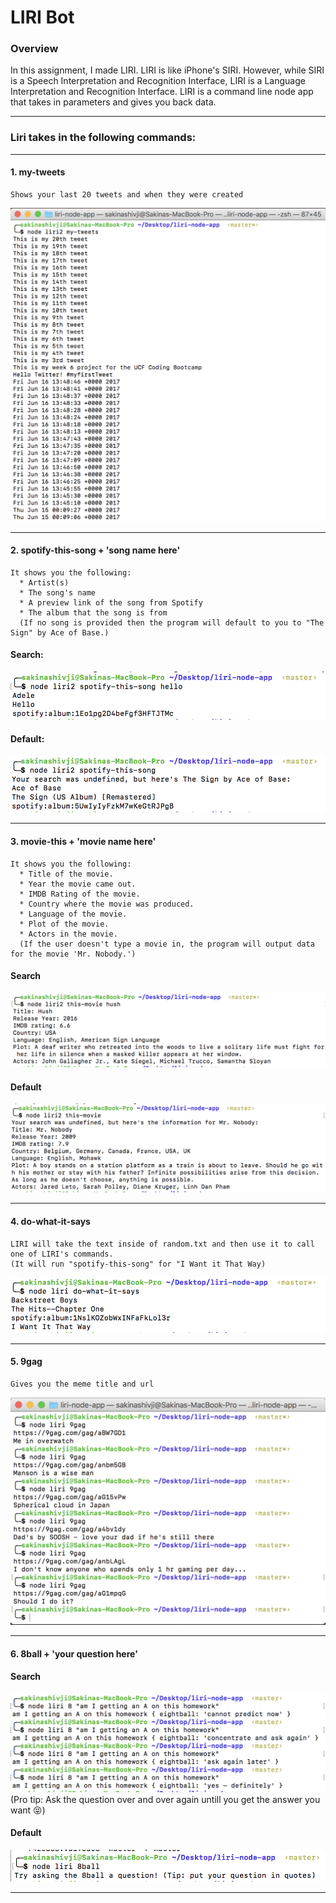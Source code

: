 # LIRI Bot

### Overview
In this assignment, I made LIRI. LIRI is like iPhone's SIRI. However, while SIRI is a Speech Interpretation and Recognition Interface, LIRI is a Language Interpretation and Recognition Interface. LIRI is a command line node app that takes in parameters and gives you back data.

------------------------------------------------------------------------------------------------------------------------------

### Liri takes in the following commands:

------------------------------------------------------------------------------------------------------------------------------

#### 1. my-tweets 
```
Shows your last 20 tweets and when they were created
```
![Image of tweets in terminal](https://github.com/shivjisakina/liri-node-app/blob/master/images/tweets1.png)

------------------------------------------------------------------------------------------------------------------------------

#### 2. spotify-this-song + 'song name here' 
```
It shows you the following:
  * Artist(s)
  * The song's name
  * A preview link of the song from Spotify
  * The album that the song is from
  (If no song is provided then the program will default to you to "The Sign" by Ace of Base.)
```
#### Search:
![Image of spotify search in terminal](https://github.com/shivjisakina/liri-node-app/blob/master/images/spotifysearch1.png)

#### Default:
![Image of spotify default in terminal](https://github.com/shivjisakina/liri-node-app/blob/master/images/spotifydefault.png)

------------------------------------------------------------------------------------------------------------------------------

#### 3. movie-this + 'movie name here'
```
It shows you the following: 
  * Title of the movie.
  * Year the movie came out.
  * IMDB Rating of the movie.
  * Country where the movie was produced.
  * Language of the movie.
  * Plot of the movie.
  * Actors in the movie.
  (If the user doesn't type a movie in, the program will output data for the movie 'Mr. Nobody.')
```  
#### Search
![Image of movie search in terminal](https://github.com/shivjisakina/liri-node-app/blob/master/images/moviesearch.png)

#### Default
![Image of movie default in terminal](https://github.com/shivjisakina/liri-node-app/blob/master/images/moviedefault.png)

------------------------------------------------------------------------------------------------------------------------------

#### 4. do-what-it-says
```
LIRI will take the text inside of random.txt and then use it to call one of LIRI's commands.
(It will run "spotify-this-song" for "I Want it That Way)
```
![Image of fs readfile in terminal](https://github.com/shivjisakina/liri-node-app/blob/master/images/dowhatitsays.png)

------------------------------------------------------------------------------------------------------------------------------
#### 5. 9gag  
```
Gives you the meme title and url
```
![Image of 9gag in terminal](https://github.com/shivjisakina/liri-node-app/blob/master/images/9gag.png)

------------------------------------------------------------------------------------------------------------------------------
#### 6. 8ball + 'your question here'

#### Search
![Image of 8ball search in terminal](https://github.com/shivjisakina/liri-node-app/blob/master/images/8ball.png)
(Pro tip: Ask the question over and over again untill you get the answer you want :stuck_out_tongue_closed_eyes:)
#### Default
![Image of 8ball default in terminal](https://github.com/shivjisakina/liri-node-app/blob/master/images/8balldefault.png)

------------------------------------------------------------------------------------------------------------------------------
